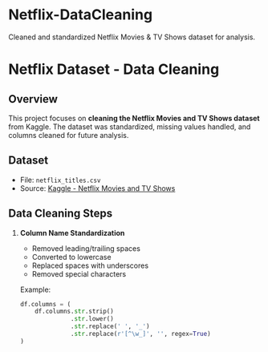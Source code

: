 # Netflix-DataCleaning
Cleaned and standardized Netflix Movies &amp; TV Shows dataset for analysis.
# Netflix Dataset - Data Cleaning

## Overview
This project focuses on **cleaning the Netflix Movies and TV Shows dataset** from Kaggle. The dataset was standardized, missing values handled, and columns cleaned for future analysis.

## Dataset
- File: `netflix_titles.csv`
- Source: [Kaggle - Netflix Movies and TV Shows](https://www.kaggle.com/shivamb/netflix-shows)

## Data Cleaning Steps
1. **Column Name Standardization**
   - Removed leading/trailing spaces
   - Converted to lowercase
   - Replaced spaces with underscores
   - Removed special characters

   Example:
   ```python
   df.columns = (
       df.columns.str.strip()
                 .str.lower()
                 .str.replace(' ', '_')
                 .str.replace(r'[^\w_]', '', regex=True)
   )
